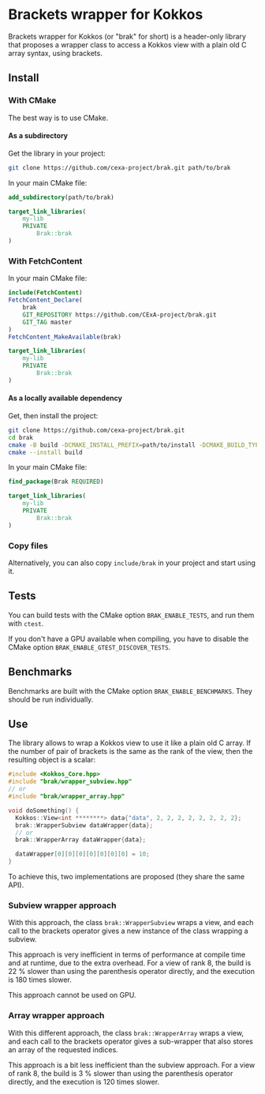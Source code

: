 # Brackets wrapper for Kokkos

Brackets wrapper for Kokkos (or "brak" for short) is a header-only library that proposes a wrapper class to access a Kokkos view with a plain old C array syntax, using brackets.

## Install

### With CMake

The best way is to use CMake.

#### As a subdirectory

Get the library in your project:

```sh
git clone https://github.com/cexa-project/brak.git path/to/brak
```

In your main CMake file:

```cmake
add_subdirectory(path/to/brak)

target_link_libraries(
    my-lib
    PRIVATE
        Brak::brak
)
```

### With FetchContent

In your main CMake file:

<!-- URL https://github.com/CExA-project/brak/archive/refs/tags/0.1.0.tar.gz -->

```cmake
include(FetchContent)
FetchContent_Declare(
    brak
    GIT_REPOSITORY https://github.com/CExA-project/brak.git
    GIT_TAG master
)
FetchContent_MakeAvailable(brak)

target_link_libraries(
    my-lib
    PRIVATE
        Brak::brak
)
```

#### As a locally available dependency

Get, then install the project:

```sh
git clone https://github.com/cexa-project/brak.git
cd brak
cmake -B build -DCMAKE_INSTALL_PREFIX=path/to/install -DCMAKE_BUILD_TYPE=Release # other Kokkos options here if needed
cmake --install build
```

In your main CMake file:

```cmake
find_package(Brak REQUIRED)

target_link_libraries(
    my-lib
    PRIVATE
        Brak::brak
)
```

### Copy files

Alternatively, you can also copy `include/brak` in your project and start using it.

## Tests

You can build tests with the CMake option `BRAK_ENABLE_TESTS`, and run them with `ctest`.

If you don't have a GPU available when compiling, you have to disable the CMake option `BRAK_ENABLE_GTEST_DISCOVER_TESTS`.

<!-- ## Examples -->
<!--  -->
<!-- You can build examples with the CMake option `BRAK_ENABLE_EXAMPLES`. -->
<!-- They should be run individually. -->

## Benchmarks

Benchmarks are built with the CMake option `BRAK_ENABLE_BENCHMARKS`.
They should be run individually.

## Use

The library allows to wrap a Kokkos view to use it like a plain old C array.
If the number of pair of brackets is the same as the rank of the view, then the resulting object is a scalar:

```cpp
#include <Kokkos_Core.hpp>
#include "brak/wrapper_subview.hpp"
// or
#include "brak/wrapper_array.hpp"

void doSomething() {
  Kokkos::View<int ********> data{"data", 2, 2, 2, 2, 2, 2, 2, 2};
  brak::WrapperSubview dataWrapper{data};
  // or
  brak::WrapperArray dataWrapper{data};

  dataWrapper[0][0][0][0][0][0][0] = 10;
}
```

To achieve this, two implementations are proposed (they share the same API).

### Subview wrapper approach

With this approach, the class `brak::WrapperSubview` wraps a view, and each call to the brackets operator gives a new instance of the class wrapping a subview.

This approach is very inefficient in terms of performance at compile time and at runtime, due to the extra overhead.
For a view of rank 8, the build is 22 % slower than using the parenthesis operator directly, and the execution is 180 times slower.

This approach cannot be used on GPU.

### Array wrapper approach

With this different approach, the class `brak::WrapperArray` wraps a view, and each call to the brackets operator gives a sub-wrapper that also stores an array of the requested indices.

This approach is a bit less inefficient than the subview approach.
For a view of rank 8, the build is 3 % slower than using the parenthesis operator directly, and the execution is 120 times slower.

